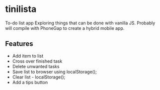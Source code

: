 # tinilista
To-do list app
Exploring things that can be done with vanilla JS. Probably will compile with PhoneGap to create a hybrid mobile app.

## Features
* Add item to list
* Cross over finished task
* Delete unwanted tasks
* Save list to browser using localStorage();
* Clear list - localStorage();
* Add a tips button
